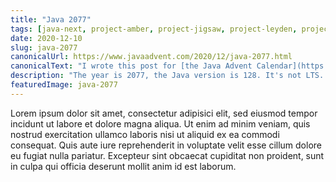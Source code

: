 ```yaml
---
title: "Java 2077"
tags: [java-next, project-amber, project-jigsaw, project-leyden, project-loom, project-panama, project-valhalla]
date: 2020-12-10
slug: java-2077
canonicalUrl: https://www.javaadvent.com/2020/12/java-2077.html
canonicalText: "I wrote this post for [the Java Advent Calendar](https://www.javaadvent.com) - check it out for all kinds of interesting Java content."
description: "The year is 2077, the Java version is 128. It's not LTS. Here's how Loom, Valhalla, Panama, Leyden, Amber, and Jigsaw pushed humanity to the brink. And how you can save us."
featuredImage: java-2077
---
```


Lorem ipsum dolor sit amet, consectetur adipisici elit, sed eiusmod tempor incidunt ut labore et dolore magna aliqua.
Ut enim ad minim veniam, quis nostrud exercitation ullamco laboris nisi ut aliquid ex ea commodi consequat.
Quis aute iure reprehenderit in voluptate velit esse cillum dolore eu fugiat nulla pariatur.
Excepteur sint obcaecat cupiditat non proident, sunt in culpa qui officia deserunt mollit anim id est laborum.
